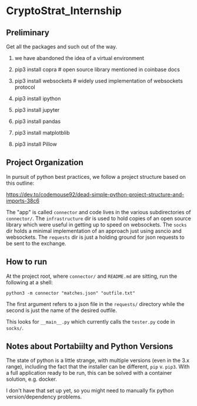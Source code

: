 # CryptoStrat_Internship

## Preliminary
Get all the packages and such out of the way.  

1. we have abandoned the idea of a virtual environment

2. pip3 install copra # open source library mentioned in coinbase docs

3. pip3 install websockets # widely used implementation of websockets protocol

4. pip3 install ipython

5. pip3 install jupyter

6. pip3 install pandas

7. pip3 install matplotblib

8. pip3 install Pillow

## Project Organization

In pursuit of python best practices, we follow a project structure based on this
outline:

https://dev.to/codemouse92/dead-simple-python-project-structure-and-imports-38c6

The "app" is called `connector` and code lives in the various subdirectories of
`connector/`.  The `infrastructure` dir is used to hold copies of an open source
library which were useful in getting up to speed on websockets.  The `socks` dir
holds a minimal implementation of an approach just using asncio and websockets.
The `requests` dir is just a holding ground for json requests to be sent to the
exchange.

## How to run

At the project root, where `connector/` and `README.md` are sitting, run the
following at a shell:

`python3 -m connector "matches.json" "outfile.txt"`

The first argument refers to a json file in the `requests/` directory while the
second is just the name of the desired outfile.

This looks for `__main__.py` which currently calls the `tester.py` code in `socks/`.

## Notes about Portabiilty and Python Versions

The state of python is a little strange, with multiple versions (even in the 3.x
range), including the fact that the installer can be different, `pip` v. `pip3`.
With a full application ready to be run, this can be solved with a container
solution, e.g. docker.

I don't have that set up yet, so you might need to manually fix python
version/dependency problems.
